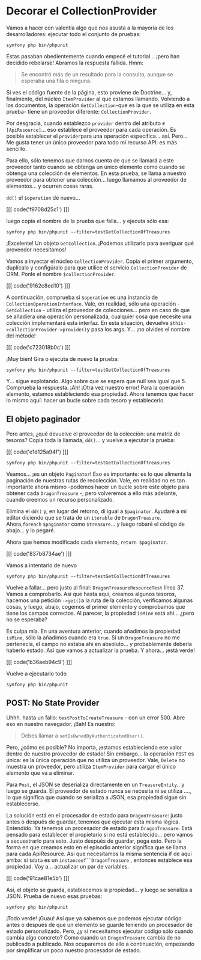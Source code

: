# Decorar el CollectionProvider

Vamos a hacer con valentía algo que nos asusta a la mayoría de los desarrolladores: ejecutar todo el conjunto de pruebas:

```terminal
symfony php bin/phpunit
```

Éstas pasaban obedientemente cuando empecé el tutorial... ¡pero han decidido rebelarse! Abramos la respuesta fallida. Hmm:

> Se encontró más de un resultado para la consulta, aunque se esperaba una fila o ninguna.

Si ves el código fuente de la página, esto proviene de Doctrine... y, finalmente, del núcleo `ItemProvider` al que estamos llamando. Volviendo a los documentos, la operación `GetCollection`-que es la que se utiliza en esta prueba- tiene un proveedor diferente: `CollectionProvider`.

Por desgracia, cuando establezco `provider` dentro del atributo `#[ApiResource]`... eso establece el proveedor para cada operación. Es posible establecer el `provider`para una operación específica... así. Pero... Me gusta tener un único proveedor para todo mi recurso API: es más sencillo.

Para ello, sólo tenemos que darnos cuenta de que se llamará a este proveedor tanto cuando se obtenga un único elemento como cuando se obtenga una colección de elementos. En esta prueba, se llama a nuestro proveedor para obtener una colección... luego llamamos al proveedor de elementos... y ocurren cosas raras.

`dd()` el `$operation` de nuevo... 

[[[ code('f9708d25c1') ]]]

luego copia el nombre de la prueba que falla... y ejecuta sólo esa:

```terminal-silent
symfony php bin/phpunit --filter=testGetCollectionOfTreasures
```

¡Excelente! Un objeto `GetCollection`. ¡Podemos utilizarlo para averiguar qué proveedor necesitamos!

Vamos a inyectar el núcleo `CollectionProvider`. Copia el primer argumento, duplícalo y configúralo para que utilice el servicio `CollectionProvider` de ORM. Ponle el nombre `$collectionProvider`.

[[[ code('9162c8ed10') ]]]

A continuación, comprueba si `$operation` es una instancia de `CollectionOperationInterface`. Vale, en realidad, sólo una operación - `GetCollection` - utiliza el proveedor de colecciones... pero en caso de que se añadiera una operación personalizada, cualquier cosa que necesite una colección implementará esta interfaz. En esta situación, devuelve `$this->collectionProvider->provide()`y pasa los args. Y... ¡no olvides el nombre del método!

[[[ code('c723018b0c') ]]]

¡Muy bien! Gira o ejecuta de nuevo la prueba:

```terminal-silent
symfony php bin/phpunit --filter=testGetCollectionOfTreasures
```

Y... sigue explotando. Algo sobre que se espera que null sea igual que 5. 
Comprueba la respuesta. ¡Ah! ¡Otra vez nuestro error! Para la operación elemento, estamos estableciendo esa propiedad. Ahora tenemos que hacer lo mismo aquí: hacer un bucle sobre cada tesoro y establecerlo.

## El objeto paginador

Pero antes, ¿qué devuelve el proveedor de la colección: una matriz de tesoros? Copia toda la llamada, `dd()`... y vuelve a ejecutar la prueba:

[[[ code('e1d125a94f') ]]]

```terminal-silent
symfony php bin/phpunit --filter=testGetCollectionOfTreasures
```

Veamos... ¡es un objeto `Paginator`! Eso es importante: es lo que alimenta la paginación de nuestras rutas de recolección. Vale, en realidad no es tan importante ahora mismo -podemos hacer un bucle sobre este objeto para obtener cada `DragonTreasure` -, pero volveremos a ello más adelante, cuando creemos un recurso personalizado.

Elimina el `dd()` y, en lugar del retorno, di igual a `$paginator`. Ayudaré a mi editor diciendo que se trata de un `iterable` de `DragonTreasure`. Ahora,`foreach` `$paginator` como `$treasure`... y luego robaré el código de abajo... y lo pegaré.

Ahora que hemos modificado cada elemento, `return $paginator`.

[[[ code('837b8734ae') ]]]

Vamos a intentarlo de nuevo

```terminal-silent
symfony php bin/phpunit --filter=testGetCollectionOfTreasures
```

Vuelve a fallar... pero justo al final: `DragonTreasureResourceTest` línea 37. Vamos a comprobarlo. Así que hasta aquí, creamos algunos tesoros, hacemos una petición `->get()`a la ruta de la colección, verificamos algunas cosas, y luego, abajo, cogemos el primer elemento y comprobamos que tiene los campos correctos. Al parecer, la propiedad `isMine` está ahí... ¿pero no se esperaba?

Es culpa mía. En una aventura anterior, cuando añadimos la propiedad `isMine`, sólo la añadimos cuando era `true`. Si un `DragonTreasure` no me pertenecía, el campo no estaba ahí en absoluto... y probablemente debería haberlo estado. Así que vamos a actualizar la prueba. Y ahora... ¡está verde!

[[[ code('b36aeb94c9') ]]]

Vuelve a ejecutarlo todo

```terminal-silent
symfony php bin/phpunit
```

## POST: No State Provider

Uhhh. hasta un fallo: `testPostToCreateTreasure` - con un error 500. Abre eso en nuestro navegador. ¡Bah! Es nuestro:

> Debes llamar a `setIsOwnedByAuthenticatedUser()`.

Pero, ¿cómo es posible? No importa, ¡estamos estableciendo ese valor dentro de nuestro proveedor de estado! Sin embargo... la operación `POST` es única: es la única operación que no utiliza un proveedor. Vale, `Delete` no muestra un proveedor, pero utiliza `ItemProvider` para cargar el único elemento que va a eliminar.

Para `Post`, el JSON se deserializa directamente en un `TreasureEntity`.. y luego se guarda. El proveedor de estado nunca se necesita ni se utiliza ...., lo que significa que cuando se serializa a JSON, esa propiedad sigue sin establecerse.

La solución está en el procesador de estado para `DragonTreasure`: justo antes o después de guardar, tenemos que ejecutar esta misma lógica. Entendido. Ya tenemos un procesador de estado para `DragonTreasure`. Está pensado para establecer el propietario si no está establecido... pero vamos a secuestrarlo para esto. Justo después de guardar, pega esto. Pero la forma en que creamos esto en el episodio anterior significa que se llama para cada ApiResource. Así que necesitamos la misma sentencia if de aquí arriba: si `$data` es un `instanceof``DragonTreasure` , entonces establece esa propiedad. Voy a... actualizar un par de variables.

[[[ code('91cae81e5b') ]]]

Así, el objeto se guarda, establecemos la propiedad... y luego se serializa a JSON. Prueba de nuevo esas pruebas:

```terminal-silent
symfony php bin/phpunit
```

¡Todo verde! ¡Guau! Así que ya sabemos que podemos ejecutar código antes o después de que un elemento se guarde teniendo un procesador de estado personalizado. Pero, ¿y si necesitamos ejecutar código sólo cuando cambia algo concreto? Como cuando un `DragonTreasure` cambia de no publicado a publicado. Nos ocuparemos de ello a continuación, empezando por simplificar un poco nuestro procesador de estado.
